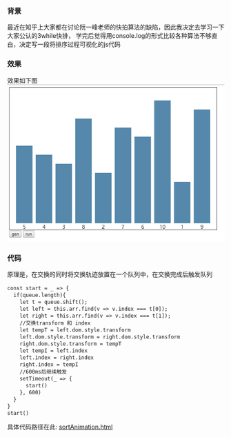 ### 背景
最近在知乎上大家都在讨论阮一峰老师的快拍算法的缺陷，因此我决定去学习一下大家公认的3while快排， 学完后觉得用console.log的形式比较各种算法不够直白，决定写一段将排序过程可视化的js代码

### 效果

效果如下图
![sort](https://github.com/frankwang1101/myBlog/blob/master/code/sortAnimation.gif)
### 代码

原理是，在交换的同时将交换轨迹放置在一个队列中，在交换完成后触发队列
```
const start = _ => {
  if(queue.length){
    let t = queue.shift();
    let left = this.arr.find(v => v.index === t[0]);
    let right = this.arr.find(v => v.index === t[1]);
    //交换transform 和 index
    let tempT = left.dom.style.transform
    left.dom.style.transform = right.dom.style.transform
    right.dom.style.transform = tempT
    let tempI = left.index
    left.index = right.index
    right.index = tempI
    //600ms后继续触发
    setTimeout(_ => {
      start()
    }, 600)
  }
}
start()
```

具体代码路径在此: [sortAnimation.html](https://github.com/frankwang1101/myBlog/blob/master/code/sortAnimate.html)
